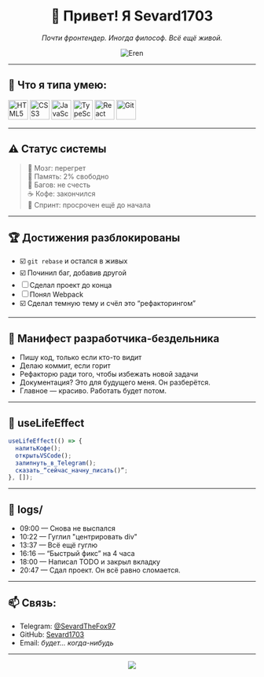 <h1 align="center">👋 Привет! Я Sevard1703</h1>
<p align="center">
  <em>Почти фронтендер. Иногда философ. Всё ещё живой.</em>
</p>

<p align="center">
  <img src="https://i.pinimg.com/736x/88/7f/ba/887fbac4c1e181ef27f904e6c29cba58.jpg" alt="Eren" />
</p>

---

## 🔧 Что я типа умею:

<p align="left">
  <img src="https://cdn.jsdelivr.net/gh/devicons/devicon/icons/html5/html5-original.svg" width="40" title="HTML5"/>
  <img src="https://cdn.jsdelivr.net/gh/devicons/devicon/icons/css3/css3-original.svg" width="40" title="CSS3"/>
<!--   <img src="https://cdn.jsdelivr.net/gh/devicons/devicon/icons/sass/sass-original.svg" width="40" title="SCSS"/> -->
  <img src="https://cdn.jsdelivr.net/gh/devicons/devicon/icons/javascript/javascript-original.svg" width="40" title="JavaScript"/>
  <img src="https://cdn.jsdelivr.net/gh/devicons/devicon/icons/typescript/typescript-original.svg" width="40" title="TypeScript"/>
  <img src="https://cdn.jsdelivr.net/gh/devicons/devicon/icons/react/react-original.svg" width="40" title="React"/>
<!--   <img src="https://cdn.jsdelivr.net/gh/devicons/devicon/icons/tailwindcss/tailwindcss-plain.svg" width="40" title="TailwindCSS"/> -->
  <img src="https://cdn.jsdelivr.net/gh/devicons/devicon/icons/git/git-original.svg" width="40" title="Git"/>
</p>

---

## ⚠️ Статус системы

> 🧠 Мозг: перегрет  
> 💾 Память: 2% свободно  
> 🐞 Багов: не счесть  
> ☕ Кофе: закончился  
> 📅 Спринт: просрочен ещё до начала  

---

## 🏆 Достижения разблокированы

- ☑️ `git rebase` и остался в живых  
- ☑️ Починил баг, добавив другой  
- ☐ Сделал проект до конца  
- ☐ Понял Webpack  
- ☑️ Сделал темную тему и счёл это “рефакторингом”  

---

## 📜 Манифест разработчика-бездельника

- Пишу код, только если кто-то видит  
- Делаю коммит, если горит  
- Рефакторю ради того, чтобы избежать новой задачи  
- Документация? Это для будущего меня. Он разберётся.  
- Главное — красиво. Работать будет потом.

---

## 🔁 useLifeEffect

```ts
useLifeEffect(() => {
  налитьКофе();
  открытьVSCode();
  залипнуть_в_Telegram();
  сказать_“сейчас_начну_писать()”;
}, []);
```

---

## 📄 logs/

- 09:00 — Снова не выспался  
- 10:22 — Гуглил "центрировать div"  
- 13:37 — Всё ещё гуглю  
- 16:16 — “Быстрый фикс” на 4 часа  
- 18:00 — Написал TODO и закрыл вкладку  
- 20:47 — Сдал проект. Он всё равно сломается.

---

## 📫 Связь:

- Telegram: [@SevardTheFox97](https://t.me/SevardTheFox97)  
- GitHub: [Sevard1703](https://github.com/Sevard1703)  
- Email: *будет... когда-нибудь*

---

<p align="center">
  <img src="https://i.pinimg.com/736x/52/8a/80/528a80c9c74883bde393ba82eb3876c5.jpg">
</p>
